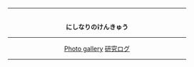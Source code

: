 <html>
<head>
<title>about</title>
</head>
<body background="img/back.gif">

<div align="center">

<br><br>
<hr width="400">
<br> 
<strong>にしなりのけんきゅう</strong> 
<br>
<hr width="400">
<a href="https://photos.app.goo.gl/94DmgWUH5mQLQbxp9">Photo gallery</a>
 <a href="">研究ログ</a>
<hr width="400">

</body>
</html>
